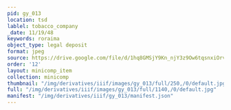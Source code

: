 ```yaml
---
pid: gy_013
location: tsd
lablel: tobacco_company
_date: 11/19/48
keywords: roraima
object_type: legal deposit
format: jpeg
source: https://drive.google.com/file/d/1hq8GMSjY9Kn_njY3z9Ow6tqsnxiOrvs2/view?usp=sharing
order: '12'
layout: minicomp_item
collection: minicomp
thumbnail: "/img/derivatives/iiif/images/gy_013/full/250,/0/default.jpg"
full: "/img/derivatives/iiif/images/gy_013/full/1140,/0/default.jpg"
manifest: "/img/derivatives/iiif/gy_013/manifest.json"
---
```

